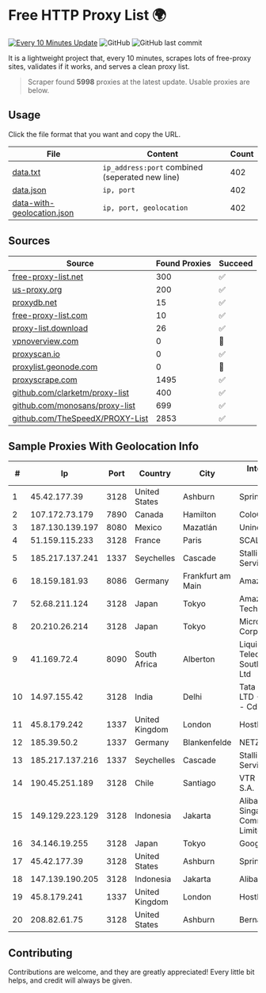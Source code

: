 
# Free HTTP Proxy List 🌍

[![Every 10 Minutes Update](https://github.com/mertguvencli/http-proxy-list/actions/workflows/main.yml/badge.svg?branch=main)](https://github.com/mertguvencli/http-proxy-list/actions/workflows/main.yml)
![GitHub](https://img.shields.io/github/license/mertguvencli/http-proxy-list)
![GitHub last commit](https://img.shields.io/github/last-commit/mertguvencli/http-proxy-list)

It is a lightweight project that, every 10 minutes, scrapes lots of free-proxy sites, validates if it works, and serves a clean proxy list.


> Scraper found **5998** proxies at the latest update. Usable proxies are below.

## Usage

Click the file format that you want and copy the URL.


|File|Content|Count|
|----|-------|-----|
|[data.txt](https://raw.githubusercontent.com/mertguvencli/http-proxy-list/main/proxy-list/data.txt)|`ip_address:port` combined (seperated new line)|402|
|[data.json](https://raw.githubusercontent.com/mertguvencli/http-proxy-list/main/proxy-list/data.json)|`ip, port`|402|
|[data-with-geolocation.json](https://raw.githubusercontent.com/mertguvencli/http-proxy-list/main/proxy-list/data-with-geolocation.json)|`ip, port, geolocation`|402|

## Sources

|Source|Found Proxies|Succeed|
|------|-------------|-------|
|[free-proxy-list.net](https://free-proxy-list.net)|300|✅|
|[us-proxy.org](https://www.us-proxy.org)|200|✅|
|[proxydb.net](http://proxydb.net)|15|✅|
|[free-proxy-list.com](https://free-proxy-list.com/?page=&port=&type%5B%5D=http&type%5B%5D=https&up_time=0&search=Search)|10|✅|
|[proxy-list.download](https://www.proxy-list.download/HTTP)|26|✅|
|[vpnoverview.com](https://vpnoverview.com/privacy/anonymous-browsing/free-proxy-servers)|0|🚫|
|[proxyscan.io](https://www.proxyscan.io)|0|✅|
|[proxylist.geonode.com](https://proxylist.geonode.com/api/proxy-list?limit=300&page=1&sort_by=lastChecked&sort_type=desc&protocols=http,https)|0|🚫|
|[proxyscrape.com](https://api.proxyscrape.com/v2/?request=displayproxies&protocol=http&timeout=10000&country=all&ssl=all&anonymity=all)|1495|✅|
|[github.com/clarketm/proxy-list](https://raw.githubusercontent.com/clarketm/proxy-list/master/proxy-list-raw.txt)|400|✅|
|[github.com/monosans/proxy-list](https://raw.githubusercontent.com/monosans/proxy-list/main/proxies/http.txt)|699|✅|
|[github.com/TheSpeedX/PROXY-List](https://raw.githubusercontent.com/TheSpeedX/PROXY-List/master/http.txt)|2853|✅|


## Sample Proxies With Geolocation Info

|#|Ip|Port|Country|City|Internet Service Provider|
|-|--|----|-------|----|-------------------------|
|1|45.42.177.39|3128|United States|Ashburn|Sprint|
|2|107.172.73.179|7890|Canada|Hamilton|ColoCrossing|
|3|187.130.139.197|8080|Mexico|Mazatlán|Uninet S.A. de C.V.|
|4|51.159.115.233|3128|France|Paris|SCALEWAY|
|5|185.217.137.241|1337|Seychelles|Cascade|Stallion Network Services Limited|
|6|18.159.181.93|8086|Germany|Frankfurt am Main|Amazon.com, Inc.|
|7|52.68.211.124|3128|Japan|Tokyo|Amazon Technologies Inc.|
|8|20.210.26.214|3128|Japan|Tokyo|Microsoft Corporation|
|9|41.169.72.4|8090|South Africa|Alberton|Liquid Telecommunications South Africa (Pty) Ltd|
|10|14.97.155.42|3128|India|Delhi|Tata Teleservices LTD - Tata Indicom - Cdma Division|
|11|45.8.179.242|1337|United Kingdom|London|Hostland LLC|
|12|185.39.50.2|1337|Germany|Blankenfelde|NETZNUTZ|
|13|185.217.137.216|1337|Seychelles|Cascade|Stallion Network Services Limited|
|14|190.45.251.189|3128|Chile|Santiago|VTR BANDA ANCHA S.A.|
|15|149.129.223.129|3128|Indonesia|Jakarta|Alibaba.com Singapore E-Commerce Private Limited|
|16|34.146.19.255|3128|Japan|Tokyo|Google LLC|
|17|45.42.177.39|3128|United States|Ashburn|Sprint|
|18|147.139.190.205|3128|Indonesia|Jakarta|Alibaba.com LLC|
|19|45.8.179.241|1337|United Kingdom|London|Hostland LLC|
|20|208.82.61.75|3128|United States|Ashburn|Bernardi Sounds|



## Contributing

Contributions are welcome, and they are greatly appreciated! Every
little bit helps, and credit will always be given.

